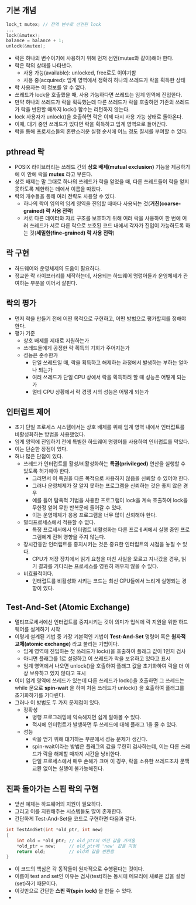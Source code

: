 ## 기본 개념

```c
lock_t mutex; // 전역 변수로 선언된 lock
...
lock(&mutex);
balance = balance + 1;
unlock(&mutex);
```

- 락은 하나의 변수이기에 사용하기 위해 먼저 선언(mutex와 같이)해야 한다.
- 락은 락의 상태를 나타낸다.
	- 사용 가능(available): unlocked, free로도 이야기함
	- 사용 중(acquired): 임계 영역에서 정확히 하나의 쓰레드가 락을 획득한 상태
- 락 사용자는 이 정보를 알 수 없다.
- 쓰레드가 lock을 호출했을 때, 사용 가능하다면 쓰레드는 임계 영역에 진입한다.
- 만약 하나의 쓰레드가 락을 획득했는데 다른 쓰레드가 락을 호출하면 기존의 쓰레드가 락을 반환할 때까지 lock() 함수는 리턴하지 않는다.
- lock 사용자가 unlock()을 호출하면 락은 이제 다시 사용 가능 상태로 돌아온다.
- 이때, 대기 중인 쓰레드가 있다면 락을 획득하고 임계 영역으로 들어간다.
- 락을 통해 프로세스들의 혼란스러운 실행 순서에 어느 정도 질서를 부여할 수 있다.

## pthread 락

- POSIX 라이브러리는 쓰레드 간의 **상호 배제(mutual exclusion)** 기능을 제공하기에 이 안에 락을 **mutex** 라고 부른다. 
- 상호 배제는 말 그대로 하나의 쓰레드가 락을 얻었을 때, 다른 쓰레드들이 락을 얻지 못하도록 제한하는 데에서 이름을 따왔다.
- 락의 개수들을 통해 여러 전략도 사용할 수 있다.
	- 하나의 락이 임의의 임계 영역을 진입할 때마다 사용되는 것(**거친(coarse-grained) 락 사용 전략**)
	- 서로 다른 데이터와 자료 구조를 보호하기 위해 여러 락을 사용하여 한 번에 여러 쓰레드가 서로 다른 락으로 보호된 코드 내에서 각자가 진입이 가능하도록 하는 것(**세밀한(fine-grained) 락 사용 전략**)

## 락 구현

- 하드웨어와 운영체제의 도움이 필요하다.
- 정교한 락 라이브러리를 제작하는데, 사용되는 하드웨어 명렁어들과 운영체제가 관여하는 부분을 이어서 살핀다.

## 락의 평가

- 먼저 락을 만들기 전에 어떤 목적으로 구현하고, 어떤 방법으로 평가할지를 정해야 한다.
- 평가 기준
	- 상호 배제를 제대로 지원하는가
	- 쓰레드들에게 공정한 락 획득의 기회가 주어지는가
	- 성능은 준수한가
		- 단일 쓰레드일 때, 락을 획득하고 해제하는 과정에서 발생하는 부하는 얼마나 되는가
		- 여러 쓰레드가 단일 CPU 상에서 락을 획득하려 할 때 성능은 어떻게 되는가
		- 멀티 CPU 상황에서 락 경쟁 시의 성능은 어떻게 되는가

## 인터럽트 제어

- 초기 단일 프로세스 시스템에서는 상호 배제를 위해 임계 영역 내에서 인터럽트를 비활성화하는 방법을 사용했었다.
- 임계 영역에 진입하기 전에 특별한 하드웨어 명령어를 사용하여 인터럽트를 막았다.
- 이는 단순한 장점이 있다.
- 허나 많은 단점이 있다.
	- 쓰레드가 인터럽트를 활성/비활성화하는 **특권(privileged)** 연산을 실행할 수 있도록 허가해야 한다.
		- 그러면서 이 특권을 다른 목적으로 사용하지 않음을 신뢰할 수 있어야 한다.
		- 그러나 운영체제가 잘 알지 못하는 프로그램을 신뢰하는 것은 좋지 않은 경우
		- 예를 들어 탐욕적 기법을 사용한 프로그램이 lock을 계속 호출하여 lock을 무한정 얻어 무한 반복문에 들어갈 수 있다.
		- 이는 운영체제가 응용 프로그램을 너무 많이 신뢰해야 한다.
	- 멀티프로세스에서 적용할 수 없다.
		- 특정 프로세서에서 인터럽트 비활성화는 다른 프로ㅔ써에서 실행 중인 프로그램에게 전혀 영향을 주지 않는다.
	- 장시간동안 인터럽트를 중지시키는 것은 중요한 인터럽트의 시점을 놓칠 수 있다.
		- CPU가 저장 장치에서 읽기 요청을 마친 사실을 모르고 지나갔을 경우, 읽기 결과를 기다리는 프로세스를 영원히 깨우지 않을 수 있다.
	- 비효율적이다.
		- 인터럽트를 비활성화 시키는 코드는 최신 CPU들에서 느리게 실행되는 경향이 있다.

## Test-And-Set (Atomic Exchange)

- 멀티프로세서에선 인터럽트를 중지시키는 것이 의미가 업식에 락 지원을 위한 하드웨어를 설계하기 시작
- 이렇게 설계된 기법 중 가장 기본적인 기법이 **Test-And-Set** 명령어 혹은 **원자적 교체(atomic exchange)** 라고 불리는 기법이다. 
	- 임계 영역에 진입하는 첫 쓰레드가 lock()을 호출하여 플래그 값이 1인지 검사
	- 아니면 플래그를 1로 설정하고 이 쓰레드가 락을 보유하고 있다고 표시
	- 임계 영역에서 나오면 unlock()을 호출하여 플래그 값을 초기화하여 락을 더 이상 보유하고 있지 않다고 표시
- 이미 임계 영역에 쓰레드가 있는데 다른 쓰레드가 lock()을 호출하면 그 쓰레드는 while 문으로 **spin-wait** 을 하며 처음 쓰레드가 unlock() 을 호출하여 플래그를 초기화하기를 기다린다.
- 그러나 이 방법도 두 가지 문제점이 있다.
	- 정확성
		- 병행 프로그래밍에 익숙해지면 쉽게 알아볼 수 있다.
		- 적시에 인터럽트가 발생하면 두 쓰레드에 대해 플래그 1을 줄 수 있다.
	- 성능
		- 락을 얻기 위해 대기하는 부분에서 성능 문제가 생긴다.
		- spin-wait이라는 방법은 플래그의 값을 무한히 검사하는데, 이는 다른 쓰레드가 락을 해제할 때까지 시간을 낭비한다.
		- 단일 프로세스에서 매우 손해가 크며 이 경우, 락을 소유한 쓰레드조차 문맥 교환 없이는 실행이 불가능해진다.

## 진짜 돌아가는 스핀 락의 구현

- 앞선 예제는 하드웨어의 지원이 필요하다.
- 그리고 이를 지원해주는 시스템들도 많이 존재한다.
- 간단하게 Test-And-Set을 코드로 구현하면 다음과 같다.

```c
int TestAndSet(int *old_ptr, int new)
{
	int old = *old_ptr; // old_ptr의 이전 값을 가져옴
	*old_ptr = new;     // old_ptr에 'new' 값을 지정
	return old;         // old의 값을 반환함
}
```

- 이 코드의 핵심은 각 동작들이 원자적으로 수행된다는 것이다.
- 이름이 test and set인 이유는 검사(test)하는 동시에 메모리에 새로운 값을 설정(set)하기 때문이다.
- 이것만으로 간단한 **스핀 락(spin lock)** 을 만들 수 있다.
- 